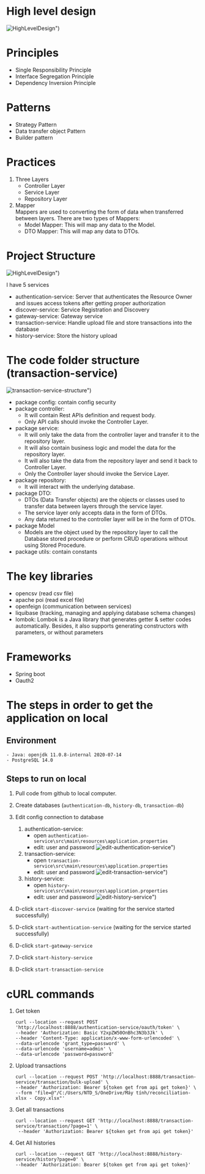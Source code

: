 # High level design
![HighLevelDesign")](asset/HighLevelDesign.png?raw=true "HighLevelDesign")
# Principles
<ul>
    <li>Single Responsibility Principle</li>
    <li>Interface Segregation Principle</li>
    <li>Dependency Inversion Principle</li>
</ul>

# Patterns
<ul>
    <li>Strategy Pattern</li>
    <li>Data transfer object Pattern</li>
    <li>Builder pattern</li>
</ul>

# Practices
1. Three Layers
    - Controller Layer
    - Service Layer
    - Repository Layer
2. Mapper <br/>
Mappers are used to converting the form of data when transferred between layers. There are two types of Mappers:
    - Model Mapper: This will map any data to the Model.
    - DTO Mapper: This will map any data to DTOs.
# Project Structure
![HighLevelDesign")](asset/microservice.png?raw=true "HighLevelDesign")

I have 5 services
- authentication-service:  Server that authenticates the Resource Owner and issues access tokens after getting proper authorization
- discover-service: Service Registration and Discovery
- gateway-service: Gateway service
- transaction-service: Handle upload file and store transactions into the database
- history-service: Store the history upload
# The code folder structure (transaction-service)
![transaction-service-structure")](asset/transaction-service-structure.PNG?raw=true "transaction-service-structure")
- package config: contain config security
- package controller:
    - It will contain Rest APIs definition and request body. 
    - Only API calls should invoke the Controller Layer.
- package service:
    - It will only take the data from the controller layer and transfer it to the repository layer.
    - It will also contain business logic and model the data for the repository layer.
    - It will also take the data from the repository layer and send it back to Controller Layer.
    - Only the Controller layer should invoke the Service Layer.
- package repository:
    - It will interact with the underlying database.
- package DTO:
    - DTOs (Data Transfer objects) are the objects or classes used to transfer data between layers through the service layer. 
    - The service layer only accepts data in the form of DTOs.
    - Any data returned to the controller layer will be in the form of DTOs.
- package Model
    - Models are the object used by the repository layer to call the Database stored procedure or perform CRUD operations without using Stored Procedure.
- package utils: contain constants
# The key libraries
- opencsv (read csv file)
- apache poi (read excel file)
- openfeign (communication between services)
- liquibase (tracking, managing and applying database schema changes)
- lombok: Lombok is a Java library that generates getter & setter codes automatically. Besides, it also supports generating constructors with parameters, or without parameters
# Frameworks
- Spring boot
- Oauth2
# The steps in order to get the application on local
## Environment
    - Java: openjdk 11.0.8-internal 2020-07-14
    - PostgreSQL 14.0
## Steps to run on local

1. Pull code from github to local computer.
2. Create databases (`authentication-db`, `history-db`, `transaction-db`)
3. Edit config connection to database
    1. authentication-service:
        - open `authentication-service\src\main\resources\application.properties`
        - edit: user and password
        ![edit-authentication-service")](asset/edit-authentication-service.png?raw=true "edit-authentication-service")
    2. transaction-service:
        - open `transaction-service\src\main\resources\application.properties`
        - edit: user and password
        ![edit-transaction-service")](asset/edit-transactionservice.png?raw=true "edit-transactionservice")
    3. history-service:
        - open `history-service\src\main\resources\application.properties`
        - edit: user and password
        ![edit-history-service")](asset/edit-history-service.png?raw=true "edit-history-service")

3. D-click `start-discover-service` (waiting for the service started successfully)
4. D-click `start-authentication-service` (waiting for the service started successfully)
5. D-click `start-gateway-service`
6. D-click `start-history-service`
7. D-click `start-transaction-service`
# cURL commands
1. Get token
   ```
   curl --location --request POST 'http://localhost:8888/authentication-service/oauth/token' \
   --header 'Authorization: Basic Y2xpZW50OnBhc3N3b3Jk' \
   --header 'Content-Type: application/x-www-form-urlencoded' \
   --data-urlencode 'grant_type=password' \
   --data-urlencode 'username=admin' \
   --data-urlencode 'password=password'
   ```
2. Upload transactions
    ```
    curl --location --request POST 'http://localhost:8888/transaction-service/transaction/bulk-upload' \
    --header 'Authorization: Bearer ${token get from api get token}' \
    --form 'file=@"/C:/Users/NTD_S/OneDrive/Máy tính/reconciliation-xlsx - Copy.xlsx"'
    ```
3. Get all transactions
   ```
   curl --location --request GET 'http://localhost:8888/transaction-service/transaction/?page=1' \
    --header 'Authorization: Bearer ${token get from api get token}'
   ```
4. Get All histories
    ```
    curl --location --request GET 'http://localhost:8888/history-service/history?page=0' \
    --header 'Authorization: Bearer ${token get from api get token}'
    ```